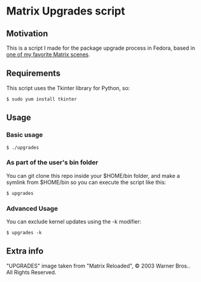 # Matrix Upgrades script

## Motivation

This is a script I made for the package upgrade process in Fedora, based in
[one of my favorite Matrix scenes](https://www.youtube.com/watch?v=7UHg3BZZcVw).

## Requirements

This script uses the Tkinter library for Python, so:

```shell
$ sudo yum install tkinter
```

## Usage

### Basic usage

```shell
$ ./upgrades
```

### As part of the user's bin folder

You can git clone this repo inside your $HOME/bin folder, and make a symlink
from $HOME/bin so you can execute the script like this:

```shell
$ upgrades
```

### Advanced Usage

You can exclude kernel updates using the -k modifier:

```shell
$ upgrades -k
```

## Extra info

"UPGRADES" image taken from "Matrix Reloaded", © 2003 Warner Bros.. All
Rights Reserved.
